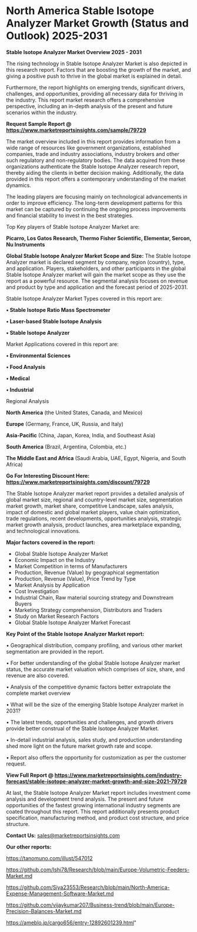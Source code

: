 # North America Stable Isotope Analyzer Market Growth (Status and Outlook) 2025-2031

<Strong> Stable Isotope Analyzer Market Overview 2025 - 2031</strong>

The rising technology in Stable Isotope Analyzer Market is also depicted in this research report. Factors that are boosting the growth of the market, and giving a positive push to thrive in the global market is explained in detail.

Furthermore, the report highlights on emerging trends, significant drivers, challenges, and opportunities, providing all necessary data for thriving in the industry. This report market research offers a comprehensive perspective, including an in-depth analysis of the present and future scenarios within the industry.

<strong>Request Sample Report @ <a href=https://www.marketreportsinsights.com/sample/79729>https://www.marketreportsinsights.com/sample/79729</a></strong>

The market overview included in this report provides information from a wide range of resources like government organizations, established companies, trade and industry associations, industry brokers and other such regulatory and non-regulatory bodies. The data acquired from these organizations authenticate the Stable Isotope Analyzer research report, thereby aiding the clients in better decision making. Additionally, the data provided in this report offers a contemporary understanding of the market dynamics.

The leading players are focusing mainly on technological advancements in order to improve efficiency. The long-term development patterns for this market can be captured by continuing the ongoing process improvements and financial stability to invest in the best strategies.

Top Key players of Stable Isotope Analyzer Market are:

<strong>Picarro, Los Gatos Research, Thermo Fisher Scientific, Elementar, Sercon, Nu Instruments</strong>

<strong><b>Global Stable Isotope Analyzer Market Scope and Size:</b></strong>
The Stable Isotope Analyzer market is declared segment by company, region (country), type, and application. Players, stakeholders, and other participants in the global Stable Isotope Analyzer market will gain the market scope as they use the report as a powerful resource. The segmental analysis focuses on revenue and product by type and application and the forecast period of 2025-2031.

Stable Isotope Analyzer Market Types covered in this report are:

<strong>• Stable Isotope Ratio Mass Spectrometer

• Laser-based Stable Isotope Analysis

• Stable Isotope Analyzer</strong>

Market Applications covered in this report are:

<strong>• Environmental Sciences

• Food Analysis

• Medical

• Industrial</strong> 

Regional Analysis

<strong>North America</strong> (the United States, Canada, and Mexico)

<strong>Europe</strong> (Germany, France, UK, Russia, and Italy)

<strong>Asia-Pacific</strong> (China, Japan, Korea, India, and Southeast Asia)

<strong>South America</strong> (Brazil, Argentina, Colombia, etc.)

<strong>The Middle East and Africa</strong> (Saudi Arabia, UAE, Egypt, Nigeria, and South Africa)

<strong>Go For Interesting Discount Here: <a href=https://www.marketreportsinsights.com/discount/79729>https://www.marketreportsinsights.com/discount/79729</a></strong>

The Stable Isotope Analyzer market report provides a detailed analysis of global market size, regional and country-level market size, segmentation market growth, market share, competitive Landscape, sales analysis, impact of domestic and global market players, value chain optimization, trade regulations, recent developments, opportunities analysis, strategic market growth analysis, product launches, area marketplace expanding, and technological innovations.

<strong><b>Major factors covered in the report:</b></strong>
<ul>
  <li>Global Stable Isotope Analyzer Market </li>
  <li>Economic Impact on the Industry</li>
  <li>Market Competition in terms of Manufacturers</li>
  <li>Production, Revenue (Value) by geographical segmentation</li>
  <li>Production, Revenue (Value), Price Trend by Type</li>
  <li>Market Analysis by Application</li>
  <li>Cost Investigation</li>
  <li>Industrial Chain, Raw material sourcing strategy and Downstream Buyers</li>
  <li>Marketing Strategy comprehension, Distributors and Traders</li>
  <li>Study on Market Research Factors</li>
  <li>Global Stable Isotope Analyzer Market Forecast</li>
</ul>

<strong><b>Key Point of the Stable Isotope Analyzer Market report:</b></strong>

• Geographical distribution, company profiling, and various other market segmentation are provided in the report.

• For better understanding of the global Stable Isotope Analyzer market status, the accurate market valuation which comprises of size, share, and revenue are also covered.

• Analysis of the competitive dynamic factors better extrapolate the complete market overview

• What will be the size of the emerging Stable Isotope Analyzer market in 2031?

• The latest trends, opportunities and challenges, and growth drivers provide better construal of the Stable Isotope Analyzer Market.

• In-detail industrial analysis, sales study, and production understanding shed more light on the future market growth rate and scope.

• Report also offers the opportunity for customization as per the customer request.

<strong><b>View Full Report @ <a href=https://www.marketreportsinsights.com/industry-forecast/stable-isotope-analyzer-market-growth-and-size-2021-79729>https://www.marketreportsinsights.com/industry-forecast/stable-isotope-analyzer-market-growth-and-size-2021-79729</a></b></strong>


At last, the Stable Isotope Analyzer Market report includes investment come analysis and development trend analysis. The present and future opportunities of the fastest growing international industry segments are coated throughout this report. This report additionally presents product specification, manufacturing method, and product cost structure, and price structure.

<strong>Contact Us:</strong>
sales@marketreportsinsights.com

<strong>Our other reports:</strong>

<a href=https://tanomuno.com/illust/547012>https://tanomuno.com/illust/547012</a>

<a href=https://github.com/Ishi78/Research/blob/main/Europe-Volumetric-Feeders-Market.md>https://github.com/Ishi78/Research/blob/main/Europe-Volumetric-Feeders-Market.md</a>

<a href=https://github.com/Siya23553/Research/blob/main/North-America-Expense-Management-Software-Market.md>https://github.com/Siya23553/Research/blob/main/North-America-Expense-Management-Software-Market.md</a>

<a href=https://github.com/vijaykumar207/Business-trend/blob/main/Europe-Precision-Balances-Market.md>https://github.com/vijaykumar207/Business-trend/blob/main/Europe-Precision-Balances-Market.md</a>

<a href=https://ameblo.jp/cargo656/entry-12892601239.html>https://ameblo.jp/cargo656/entry-12892601239.html</a>"

